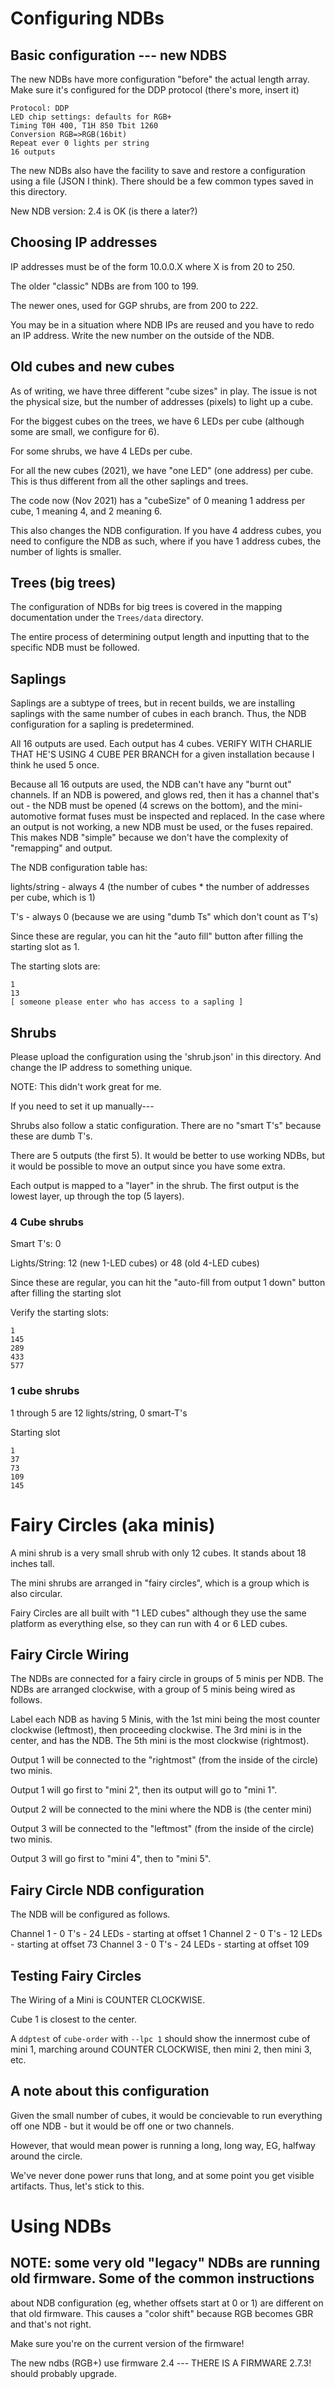 # Configuring NDBs

## Basic configuration --- new NDBS

The new NDBs have more configuration "before" the actual length array. 
Make sure it's configured for the DDP protocol (there's more, insert it)

```
Protocol: DDP
LED chip settings: defaults for RGB+
Timing T0H 400, T1H 850 Tbit 1260
Conversion RGB=>RGB(16bit)
Repeat ever 0 lights per string
16 outputs
```

The new NDBs also have the facility to save and restore a configuration using a file (JSON I think).
There should be a few common types saved in this directory.

New NDB version: 2.4 is OK (is there a later?)

## Choosing IP addresses

IP addresses must be of the form 10.0.0.X where X is from 20 to 250.

The older "classic" NDBs are from 100 to 199.

The newer ones, used for GGP shrubs, are from 200 to 222.

You may be in a situation where NDB IPs are reused and you have to redo an IP address. Write the new
number on the outside of the NDB.

## Old cubes and new cubes

As of writing, we have three different "cube sizes" in play. The issue is not the physical size,
but the number of addresses (pixels) to light up a cube. 

For the biggest cubes on the trees,
we have 6 LEDs per cube (although some are small, we configure for 6).

For some shrubs, we have 4 LEDs per cube.

For all the new cubes (2021), we have "one LED" (one address) per cube. This is thus different
from all the other saplings and trees.

The code now (Nov 2021) has a "cubeSize" of 0 meaning 1 address per cube, 1 meaning 4, and 2 meaning 6.

This also changes the NDB configuration. If you have 4 address cubes, you need to configure the NDB
as such, where if you have 1 address cubes, the number of lights is smaller.
 
## Trees (big trees)

The configuration of NDBs for big trees is covered in the mapping documentation under the `Trees/data` directory.

The entire process of determining output length and inputting that to the specific NDB must be followed.

## Saplings

Saplings are a subtype of trees, but in recent builds, we are installing saplings with the same number of cubes in
each branch. Thus, the NDB configuration for a sapling is predetermined.

All 16 outputs are used. Each output has 4 cubes. VERIFY WITH CHARLIE THAT HE'S USING 4 CUBE PER BRANCH for a given
installation because I think he used 5 once.

Because all 16 outputs are used, the NDB can't have any "burnt out" channels. If an NDB is powered, and glows red,
then it has a channel that's out - the NDB must be opened (4 screws on the bottom), and the mini-automotive format
fuses must be inspected and replaced. In the case where an output is not working, a new NDB must be used,
or the fuses repaired. This makes NDB "simple" because we don't have the complexity of "remapping" and output.

The NDB configuration table has:

lights/string - always 4 (the number of cubes * the number of addresses per cube, which is 1)

T's - always 0 (because we are using "dumb Ts" which don't count as T's)

Since these are regular, you can hit the "auto fill" button after filling the starting slot as 1.

The starting slots are:
```
1
13
[ someone please enter who has access to a sapling ]
```

## Shrubs

Please upload the configuration using the 'shrub.json' in this directory. And change the IP address to something unique.

NOTE: This didn't work great for me.

If you need to set it up manually---

Shrubs also follow a static configuration. There are no "smart T's" because these are dumb T's.

There are 5 outputs (the first 5). It would be better to use working NDBs, but it would be possible
to move an output since you have some extra.

Each output is mapped to a "layer" in the shrub. The first output is the lowest layer, up through the top (5 layers).

### 4 Cube shrubs

Smart T's: 0

Lights/String: 12 (new 1-LED cubes) or 48 (old 4-LED cubes)

Since these are regular, you can hit the "auto-fill from output 1 down" button after filling the starting slot

Verify the starting slots:

```
1
145
289
433
577
```

### 1 cube shrubs

1 through 5 are 12 lights/string, 0 smart-T's

Starting slot

```
1
37
73
109
145
```

# Fairy Circles (aka minis)

A mini shrub is a very small shrub with only 12 cubes. It stands about 18 inches tall.

The mini shrubs are arranged in "fairy circles", which is a group which is also
circular.

Fairy Circles are all built with "1 LED cubes" although they use the same platform
as everything else, so they can run with 4 or 6 LED cubes.

## Fairy Circle Wiring

The NDBs are connected for a fairy circle in groups of 5 minis per NDB. The NDBs are arranged
clockwise, with a group of 5 minis being wired as follows.

Label each NDB as having 5 Minis, with the 1st mini being the most counter clockwise (leftmost),
then proceeding clockwise. The 3rd mini is in the center, and has the NDB. The 5th mini
is the most clockwise (rightmost).

Output 1 will be connected to the "rightmost" (from the inside of the circle) two minis.

Output 1 will go first to "mini 2", then its output will go to "mini 1".

Output 2 will be connected to the mini where the NDB is (the center mini)

Output 3 will be connected to the "leftmost" (from the inside of the circle) two minis.

Output 3 will go first to "mini 4", then to "mini 5".

## Fairy Circle NDB configuration

The NDB will be configured as follows.

Channel 1 - 0 T's - 24 LEDs - starting at offset 1
Channel 2 - 0 T's - 12 LEDs - starting at offset 73
Channel 3 - 0 T's - 24 LEDs - starting at offset 109

## Testing Fairy Circles

The Wiring of a Mini is COUNTER CLOCKWISE.

Cube 1 is closest to the center.

A `ddptest` of `cube-order` with `--lpc 1` should show the innermost cube of mini 1, marching around COUNTER CLOCKWISE, then mini 2, then mini 3, etc.

## A note about this configuration

Given the small number of cubes, it would be concievable to run everything off one NDB - but it would be off one or two
channels. 

However, that would mean power is running a long, long way, EG, halfway around the circle.

We've never done power runs that long, and at some point you get visible artifacts. Thus, let's stick to this.

# Using NDBs

## NOTE: some very old "legacy" NDBs are running old firmware. Some of the common instructions
about NDB configuration (eg, whether offsets start at 0 or 1) are different on that old firmware.
This causes a "color shift" because RGB becomes GBR and that's not right.

Make sure you're on the current version of the firmware!

The new ndbs (RGB+) use firmware 2.4 --- THERE IS A FIRMWARE 2.7.3! should probably upgrade.